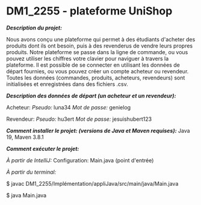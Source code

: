 # DM1_2255 - plateforme UniShop

***Description du projet:***

Nous avons conçu une plateforme qui permet à des étudiants d'acheter des produits dont ils ont besoin, puis à des revenderus de vendre leurs propres produits. Notre plateforme se passe dans la ligne de commande, ou vous pouvez utiliser les chiffres votre clavier pour naviguer à travers la plateforme. Il est possible de se connecter en utilisant les données de départ fournies, ou vous pouvez créer un compte acheteur ou revendeur. Toutes les données (commandes, produits, acheteurs, revendeurs) sont initialisées et enregistrées dans des fichiers .csv.

***Description des données de départ (un acheteur et un revendeur):***

Acheteur: 
*Pseudo:* luna34
*Mot de passe:* genielog 
  
Revendeur: 
*Pseudo:* hu3ert
*Mot de passe:* jesuishubert123

***Comment installer le projet: (versions de Java et Maven requises):***
Java 19, Maven 3.8.1

***Comment exécuter le projet:***

*À partir de IntelliJ:*
Configuration: Main.java (point d'entrée)
  
*À partir du terminal:* 

$ javac DM1_2255/Implémentation/appliJava/src/main/java/Main.java

$ java Main.java
